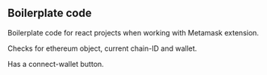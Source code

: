 ## Boilerplate code
Boilerplate code for react projects when working with Metamask extension.

Checks for ethereum object, current chain-ID and wallet.

Has a connect-wallet button.
